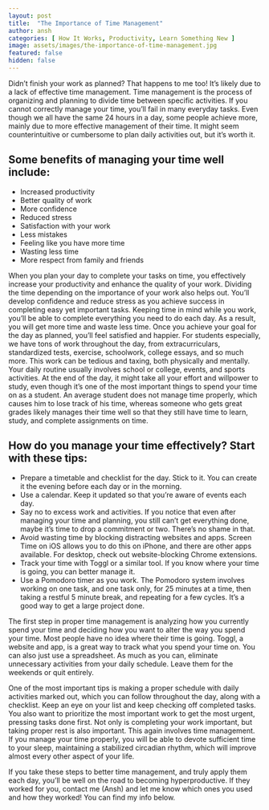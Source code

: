 ```yaml
---
layout: post
title:  "The Importance of Time Management"
author: ansh
categories: [ How It Works, Productivity, Learn Something New ]
image: assets/images/the-importance-of-time-management.jpg
featured: false
hidden: false
---
```

Didn’t finish your work as planned? That happens to me too! It’s likely due to a lack of effective time management. Time management is the process of organizing and planning to divide time between specific activities. If you cannot correctly manage your time, you’ll fail in many everyday tasks. Even though we all have the same 24 hours in a day, some people achieve more, mainly due to more effective management of their time. It might seem counterintuitive or cumbersome to plan daily activities out, but it’s worth it. 

## Some benefits of managing your time well include:
- Increased productivity
- Better quality of work
- More confidence
- Reduced stress 
- Satisfaction with your work
- Less mistakes
- Feeling like you have more time
- Wasting less time
- More respect from family and friends

When you plan your day to complete your tasks on time, you effectively increase your productivity and enhance the quality of your work. Dividing the time depending on the importance of your work also helps out. You’ll develop confidence and reduce stress as you achieve success in completing easy yet important tasks. Keeping time in mind while you work, you’ll be able to complete everything you need to do each day. As a result, you will get more time and waste less time. Once you achieve your goal for the day as planned, you’ll feel satisfied and happier.
For students especially, we have tons of work throughout the day, from extracurriculars, standardized tests, exercise, schoolwork, college essays, and so much more. This work can be tedious and taxing, both physically and mentally. 
Your daily routine usually involves school or college, events, and sports activities. At the end of the day, it might take all your effort and willpower to study, even though it’s one of the most important things to spend your time on as a student. An average student does not manage time properly, which causes him to lose track of his time, whereas someone who gets great grades likely manages their time well so that they still have time to learn, study, and complete assignments on time.  

## How do you manage your time effectively? Start with these tips:
- Prepare a timetable and checklist for the day. Stick to it. You can create it the evening before each day or in the morning. 
- Use a calendar. Keep it updated so that you’re aware of events each day. 
- Say no to excess work and activities. If you notice that even after managing your time and planning, you still can’t get everything done, maybe it’s time to drop a commitment or two. There’s no shame in that. 
- Avoid wasting time by blocking distracting websites and apps. Screen Time on iOS allows you to do this on iPhone, and there are other apps available. For desktop, check out website-blocking Chrome extensions. 
- Track your time with Toggl or a similar tool. If you know where your time is going, you can better manage it. 
- Use a Pomodoro timer as you work. The Pomodoro system involves working on one task, and one task only, for 25 minutes at a time, then taking a restful 5 minute break, and repeating for a few cycles. It’s a good way to get a large project done. 

The first step in proper time management is analyzing how you currently spend your time and deciding how you want to alter the way you spend your time. Most people have no idea where their time is going. Toggl, a website and app, is a great way to track what you spend your time on. You can also just use a spreadsheet. As much as you can, eliminate unnecessary activities from your daily schedule. Leave them for the weekends or quit entirely. 

One of the most important tips is making a proper schedule with daily activities marked out, which you can follow throughout the day, along with a checklist. Keep an eye on your list and keep checking off completed tasks. You also want to prioritize the most important work to get the most urgent, pressing tasks done first. Not only is completing your work important, but taking proper rest is also important. This again involves time management. If you manage your time properly, you will be able to devote sufficient time to your sleep, maintaining a stabilized circadian rhythm, which will improve almost every other aspect of your life. 

If you take these steps to better time management, and truly apply them each day, you’ll be well on the road to becoming hyperproductive. If they worked for you, contact me (Ansh) and let me know which ones you used and how they worked! You can find my info below.